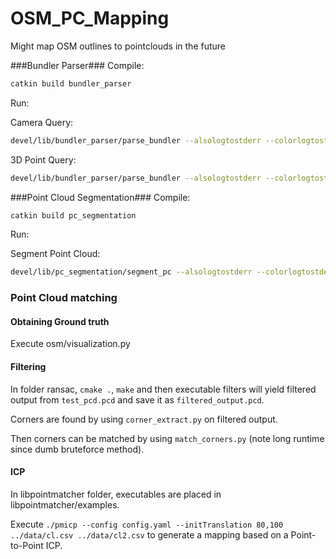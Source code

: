# OSM_PC_Mapping
Might map OSM outlines to pointclouds in the future

###Bundler Parser###
Compile: 
```bash
catkin build bundler_parser
```

Run:

Camera Query:

```bash
devel/lib/bundler_parser/parse_bundler --alsologtostderr --colorlogtostderr --file=[full_path]/file_name.out --query=camera --indices="1 3 12"
```
3D Point Query:

```bash
devel/lib/bundler_parser/parse_bundler --alsologtostderr --colorlogtostderr --file=[full_path]/file_name.out --query=3dpoint --indices="1 5 8"
```


###Point Cloud Segmentation###
Compile: 
```bash 
catkin build pc_segmentation
```

Run:

Segment Point Cloud:

```bash
devel/lib/pc_segmentation/segment_pc --alsologtostderr --colorlogtostderr --bundler_file=[full_path]/file_name.out --outline_file_path=[storage_path] --show_cameras=true --show_cloud=true --show_normals=false --segmentation_threshold=0.001 --search_radius=0.4
```

### Point Cloud matching

#### Obtaining Ground truth

Execute osm/visualization.py

#### Filtering

In folder ransac, `cmake .`, `make` and then executable filters will yield filtered output from `test_pcd.pcd` and save it as `filtered_output.pcd`.

Corners are found by using `corner_extract.py` on filtered output.

Then corners can be matched by using `match_corners.py` (note long runtime since dumb bruteforce method).

#### ICP

In libpointmatcher folder, executables are placed in libpointmatcher/examples.

Execute `./pmicp --config config.yaml --initTranslation 80,100 ../data/cl.csv ../data/cl2.csv` to generate a mapping based on a Point-to-Point ICP.
